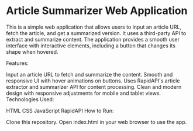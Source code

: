 # Article Summarizer Web Application
This is a simple web application that allows users to input an article URL, fetch the article, and get a summarized version. It uses a third-party API to extract and summarize content. The application provides a smooth user interface with interactive elements, including a button that changes its shape when hovered.

Features:

Input an article URL to fetch and summarize the content.
Smooth and responsive UI with hover animations on buttons.
Uses RapidAPI's article extractor and summarizer API for content processing.
Clean and modern design with responsive adjustments for mobile and tablet views.
Technologies Used:

HTML
CSS
JavaScript
RapidAPI
How to Run:

Clone this repository.
Open index.html in your web browser to use the app.
